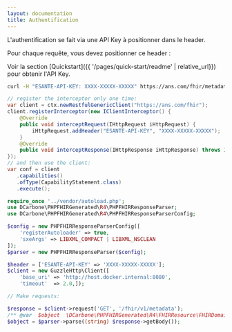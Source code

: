 ```yaml
---
layout: documentation
title: Authentification
---
```


L'authentification se fait via une API Key à positionner dans le header.

Pour chaque requête, vous devez positionner ce header : 



Voir la section [Quickstart]({{ '/pages/quick-start/readme' | relative_url}}) pour obtenir l'API Key.

<div class="tab">
<div class="tab-content" data-name="bash">

```bash
curl -H "ESANTE-API-KEY: XXXX-XXXXX-XXXXX" https://ans.com/fhir/metadata?_pretty=true&_format=json
```

</div>
<div class="tab-content" data-name="java/HAPI">

```java
// register the interceptor only one time:
var client = ctx.newRestfulGenericClient("https://ans.com/fhir");
client.registerInterceptor(new IClientInterceptor() {
    @Override
    public void interceptRequest(IHttpRequest iHttpRequest) {
        iHttpRequest.addHeader("ESANTE-API-KEY", "XXXX-XXXXX-XXXXX");
    }
    @Override
    public void interceptResponse(IHttpResponse iHttpResponse) throws IOException {}
});
// and then use the client:
var conf = client
   .capabilities()
   .ofType(CapabilityStatement.class)
   .execute();
```
</div>
<div class="tab-content" data-name="PHP">

```php
require_once '../vendor/autoload.php';
use DCarbone\PHPFHIRGenerated\R4\PHPFHIRResponseParser;
use DCarbone\PHPFHIRGenerated\R4\PHPFHIRResponseParserConfig;

$config = new PHPFHIRResponseParserConfig([
    'registerAutoloader' => true,
    'sxeArgs' => LIBXML_COMPACT | LIBXML_NSCLEAN
]);
$parser = new PHPFHIRResponseParser($config);

$header = ['ESANTE-API-KEY' => 'XXXX-XXXXX-XXXXX'];
$client = new GuzzleHttp\Client([
    'base_uri' => 'http://host.docker.internal:8080',
    'timeout'  => 2.0,]);

// Make requests: 

$response = $client->request('GET', '/fhir/v1/metadata');
/** @var  $object  \DCarbone\PHPFHIRGenerated\R4\FHIRResource\FHIRDomainResource\FHIRCapabilityStatement*/
$object = $parser->parse((string) $response->getBody());
```

</div>
</div>
